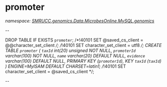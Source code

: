 ﻿# promoter
_namespace: [SMRUCC.genomics.Data.MicrobesOnline.MySQL.genomics](./index.md)_

--
 
 DROP TABLE IF EXISTS `promoter`;
 /*!40101 SET @saved_cs_client = @@character_set_client */;
 /*!40101 SET character_set_client = utf8 */;
 CREATE TABLE `promoter` (
 `taxId` int(20) unsigned NOT NULL,
 `promoterId` varchar(100) NOT NULL,
 `name` varchar(20) DEFAULT NULL,
 `evidence` varchar(100) DEFAULT NULL,
 PRIMARY KEY (`promoterId`),
 KEY `taxId` (`taxId`)
 ) ENGINE=MyISAM DEFAULT CHARSET=latin1;
 /*!40101 SET character_set_client = @saved_cs_client */;
 
 --




